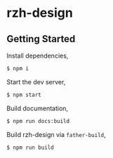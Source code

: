 # rzh-design

## Getting Started

Install dependencies,

```bash
$ npm i
```

Start the dev server,

```bash
$ npm start
```

Build documentation,

```bash
$ npm run docs:build
```

Build rzh-design via `father-build`,

```bash
$ npm run build
```
